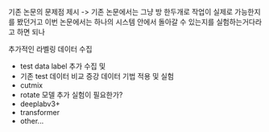 기존 논문의 문제점 제시 
-> 기존 논문에서는 그냥 방 한두개로 작업이 실제로 가능한지를 봤던거고
이번 논문에서는 하나의 시스템 안에서 돌아갈 수 있는지를 실험하는거다라고 하면 되나

추가적인 라벨링 데이터 수집
- test data label 추가 수집 및
- 기존 test 데이터 비교
증강 데이터 기법 적용 및 실험
- cutmix
- rotate
모델 추가 실험이 필요한가? 
- deeplabv3+
- transformer
- other...